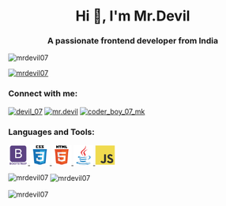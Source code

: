<h1 align="center">Hi 👋, I'm Mr.Devil</h1>
<h3 align="center">A passionate frontend developer from India</h3>

<p align="left"> <img src="https://komarev.com/ghpvc/?username=mrdevil07&label=Profile%20views&color=0e75b6&style=flat" alt="mrdevil07" /> </p>

<p align="left"> <a href="https://github.com/ryo-ma/github-profile-trophy"><img src="https://github-profile-trophy.vercel.app/?username=mrdevil07" alt="mrdevil07" /></a> </p>

<h3 align="left">Connect with me:</h3>
<p align="left">
<a href="https://twitter.com/devil_07" target="blank"><img align="center" src="https://raw.githubusercontent.com/rahuldkjain/github-profile-readme-generator/master/src/images/icons/Social/twitter.svg" alt="devil_07" height="30" width="40" /></a>
<a href="https://linkedin.com/in/mr.devil" target="blank"><img align="center" src="https://raw.githubusercontent.com/rahuldkjain/github-profile-readme-generator/master/src/images/icons/Social/linked-in-alt.svg" alt="mr.devil" height="30" width="40" /></a>
<a href="https://instagram.com/coder_boy_07_mk" target="blank"><img align="center" src="https://raw.githubusercontent.com/rahuldkjain/github-profile-readme-generator/master/src/images/icons/Social/instagram.svg" alt="coder_boy_07_mk" height="30" width="40" /></a>
</p>

<h3 align="left">Languages and Tools:</h3>
<p align="left"> <a href="https://getbootstrap.com" target="_blank"> <img src="https://raw.githubusercontent.com/devicons/devicon/master/icons/bootstrap/bootstrap-plain-wordmark.svg" alt="bootstrap" width="40" height="40"/> </a> <a href="https://www.w3schools.com/css/" target="_blank"> <img src="https://raw.githubusercontent.com/devicons/devicon/master/icons/css3/css3-original-wordmark.svg" alt="css3" width="40" height="40"/> </a> <a href="https://www.w3.org/html/" target="_blank"> <img src="https://raw.githubusercontent.com/devicons/devicon/master/icons/html5/html5-original-wordmark.svg" alt="html5" width="40" height="40"/> </a> <a href="https://www.java.com" target="_blank"> <img src="https://raw.githubusercontent.com/devicons/devicon/master/icons/java/java-original.svg" alt="java" width="40" height="40"/> </a> <a href="https://developer.mozilla.org/en-US/docs/Web/JavaScript" target="_blank"> <img src="https://raw.githubusercontent.com/devicons/devicon/master/icons/javascript/javascript-original.svg" alt="javascript" width="40" height="40"/> </a> </p>

<p><img align="left" src="https://github-readme-stats.vercel.app/api/top-langs?username=mrdevil07&show_icons=true&locale=en&layout=compact" alt="mrdevil07" /></p>

<p>&nbsp;<img align="center" src="https://github-readme-stats.vercel.app/api?username=mrdevil07&show_icons=true&locale=en" alt="mrdevil07" /></p>

<p><img align="center" src="https://github-readme-streak-stats.herokuapp.com/?user=mrdevil07&" alt="mrdevil07" /></p>
